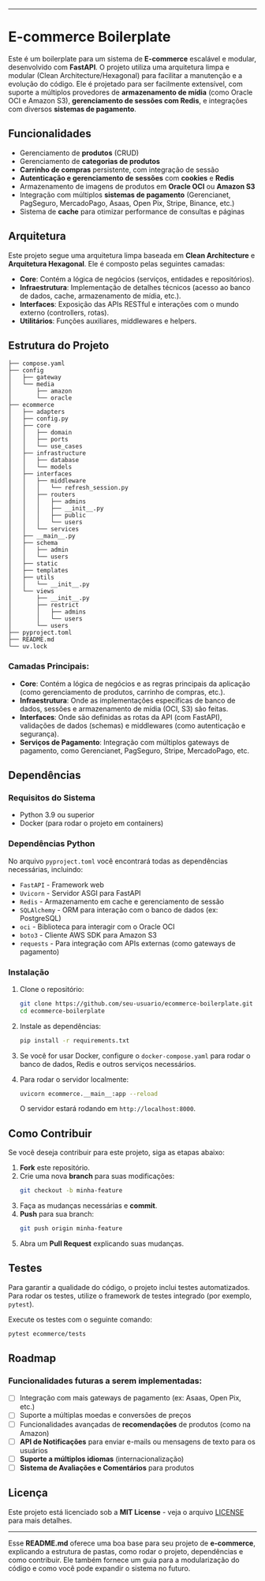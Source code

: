 
---

# E-commerce Boilerplate

Este é um boilerplate para um sistema de **E-commerce** escalável e modular, desenvolvido com **FastAPI**. O projeto utiliza uma arquitetura limpa e modular (Clean Architecture/Hexagonal) para facilitar a manutenção e a evolução do código. Ele é projetado para ser facilmente extensível, com suporte a múltiplos provedores de **armazenamento de mídia** (como Oracle OCI e Amazon S3), **gerenciamento de sessões com Redis**, e integrações com diversos **sistemas de pagamento**.

## Funcionalidades

- Gerenciamento de **produtos** (CRUD)
- Gerenciamento de **categorias de produtos**
- **Carrinho de compras** persistente, com integração de sessão
- **Autenticação e gerenciamento de sessões** com **cookies** e **Redis**
- Armazenamento de imagens de produtos em **Oracle OCI** ou **Amazon S3**
- Integração com múltiplos **sistemas de pagamento** (Gerencianet, PagSeguro, MercadoPago, Asaas, Open Pix, Stripe, Binance, etc.)
- Sistema de **cache** para otimizar performance de consultas e páginas

## Arquitetura

Este projeto segue uma arquitetura limpa baseada em **Clean Architecture** e **Arquitetura Hexagonal**. Ele é composto pelas seguintes camadas:

- **Core**: Contém a lógica de negócios (serviços, entidades e repositórios).
- **Infraestrutura**: Implementação de detalhes técnicos (acesso ao banco de dados, cache, armazenamento de mídia, etc.).
- **Interfaces**: Exposição das APIs RESTful e interações com o mundo externo (controllers, rotas).
- **Utilitários**: Funções auxiliares, middlewares e helpers.

## Estrutura do Projeto

```
├── compose.yaml
├── config
│   ├── gateway
│   └── media
│       ├── amazon
│       └── oracle
├── ecommerce
│   ├── adapters
│   ├── config.py
│   ├── core
│   │   ├── domain
│   │   ├── ports
│   │   └── use_cases
│   ├── infrastructure
│   │   ├── database
│   │   └── models
│   ├── interfaces
│   │   ├── middleware
│   │   │   └── refresh_session.py
│   │   ├── routers
│   │   │   ├── admins
│   │   │   ├── __init__.py
│   │   │   ├── public
│   │   │   └── users
│   │   └── services
│   ├── __main__.py
│   ├── schema
│   │   ├── admin
│   │   └── users
│   ├── static
│   ├── templates
│   ├── utils
│   │   └── __init__.py
│   └── views
│       ├── __init__.py
│       ├── restrict
│       │   ├── admins
│       │   └── users
│       └── users
├── pyproject.toml
├── README.md
└── uv.lock
```

### Camadas Principais:

- **Core**: Contém a lógica de negócios e as regras principais da aplicação (como gerenciamento de produtos, carrinho de compras, etc.).
- **Infraestrutura**: Onde as implementações específicas de banco de dados, sessões e armazenamento de mídia (OCI, S3) são feitas.
- **Interfaces**: Onde são definidas as rotas da API (com FastAPI), validações de dados (schemas) e middlewares (como autenticação e segurança).
- **Serviços de Pagamento**: Integração com múltiplos gateways de pagamento, como Gerencianet, PagSeguro, Stripe, MercadoPago, etc.

## Dependências

### Requisitos do Sistema

- Python 3.9 ou superior
- Docker (para rodar o projeto em containers)

### Dependências Python

No arquivo `pyproject.toml` você encontrará todas as dependências necessárias, incluindo:

- `FastAPI` - Framework web
- `Uvicorn` - Servidor ASGI para FastAPI
- `Redis` - Armazenamento em cache e gerenciamento de sessão
- `SQLAlchemy` - ORM para interação com o banco de dados (ex: PostgreSQL)
- `oci` - Biblioteca para interagir com o Oracle OCI
- `boto3` - Cliente AWS SDK para Amazon S3
- `requests` - Para integração com APIs externas (como gateways de pagamento)

### Instalação

1. Clone o repositório:

    ```bash
    git clone https://github.com/seu-usuario/ecommerce-boilerplate.git
    cd ecommerce-boilerplate
    ```

2. Instale as dependências:

    ```bash
    pip install -r requirements.txt
    ```

3. Se você for usar Docker, configure o `docker-compose.yaml` para rodar o banco de dados, Redis e outros serviços necessários.

4. Para rodar o servidor localmente:

    ```bash
    uvicorn ecommerce.__main__:app --reload
    ```

    O servidor estará rodando em `http://localhost:8000`.

## Como Contribuir

Se você deseja contribuir para este projeto, siga as etapas abaixo:

1. **Fork** este repositório.
2. Crie uma nova **branch** para suas modificações:
    ```bash
    git checkout -b minha-feature
    ```
3. Faça as mudanças necessárias e **commit**.
4. **Push** para sua branch:
    ```bash
    git push origin minha-feature
    ```
5. Abra um **Pull Request** explicando suas mudanças.

## Testes

Para garantir a qualidade do código, o projeto inclui testes automatizados. Para rodar os testes, utilize o framework de testes integrado (por exemplo, `pytest`).

Execute os testes com o seguinte comando:

```bash
pytest ecommerce/tests
```

## Roadmap

### Funcionalidades futuras a serem implementadas:

- [ ] Integração com mais gateways de pagamento (ex: Asaas, Open Pix, etc.)
- [ ] Suporte a múltiplas moedas e conversões de preços
- [ ] Funcionalidades avançadas de **recomendações** de produtos (como na Amazon)
- [ ] **API de Notificações** para enviar e-mails ou mensagens de texto para os usuários
- [ ] **Suporte a múltiplos idiomas** (internacionalização)
- [ ] **Sistema de Avaliações e Comentários** para produtos

## Licença

Este projeto está licenciado sob a **MIT License** - veja o arquivo [LICENSE](LICENSE) para mais detalhes.

---

Esse **README.md** oferece uma boa base para seu projeto de **e-commerce**, explicando a estrutura de pastas, como rodar o projeto, dependências e como contribuir. Ele também fornece um guia para a modularização do código e como você pode expandir o sistema no futuro.
